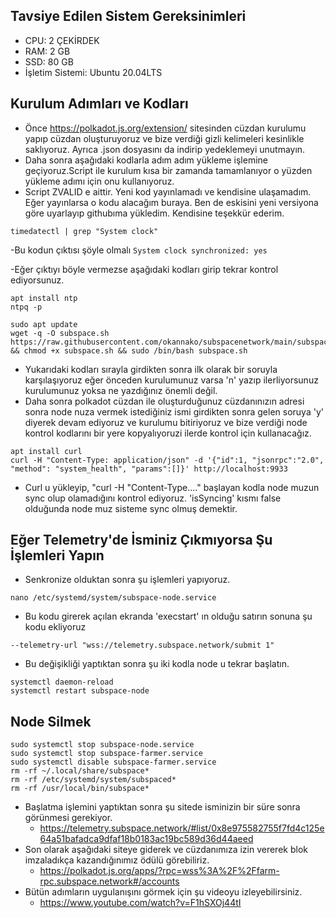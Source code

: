 ## Tavsiye Edilen Sistem Gereksinimleri
- CPU: 2 ÇEKİRDEK
- RAM: 2 GB
- SSD: 80 GB
- İşletim Sistemi: Ubuntu 20.04LTS

## Kurulum Adımları ve Kodları
- Önce https://polkadot.js.org/extension/ sitesinden cüzdan kurulumu yapıp cüzdan oluşturuyoruz ve bize verdiği gizli kelimeleri kesinlikle saklıyoruz. Ayrıca .json dosyasını da indirip yedeklemeyi unutmayın.
- Daha sonra aşağıdaki kodlarla adım adım yükleme işlemine geçiyoruz.Script ile kurulum kısa bir zamanda tamamlanıyor o yüzden yükleme adımı için onu kullanıyoruz.
- Script ZVALID e aittir. Yeni kod yayınlamadı ve kendisine ulaşamadım. Eğer yayınlarsa o kodu alacağım buraya. Ben de eskisini yeni versiyona göre uyarlayıp githubıma yükledim. Kendisine teşekkür ederim.

```
timedatectl | grep "System clock"
```
-Bu kodun çıktısı şöyle olmalı ``System clock synchronized: yes`` 

-Eğer çıktıyı böyle vermezse aşağıdaki kodları girip tekrar kontrol ediyorsunuz.

```
apt install ntp
ntpq -p
``` 
```
sudo apt update
wget -q -O subspace.sh https://raw.githubusercontent.com/okannako/subspacenetwork/main/subspace.sh && chmod +x subspace.sh && sudo /bin/bash subspace.sh
```
- Yukarıdaki kodları sırayla girdikten sonra ilk olarak bir soruyla karşılaşıyoruz eğer önceden kurulumunuz varsa 'n' yazıp ilerliyorsunuz kurulumunuz yoksa ne yazdığınız önemli değil.
- Daha sonra polkadot cüzdan ile oluşturduğunuz cüzdanınızın adresi sonra node nuza vermek istediğiniz ismi girdikten sonra gelen soruya 'y' diyerek devam ediyoruz ve kurulumu bitiriyoruz ve bize verdiği node kontrol kodlarını bir yere kopyalıyoruzi ilerde kontrol için kullanacağız.
```
apt install curl
curl -H "Content-Type: application/json" -d '{"id":1, "jsonrpc":"2.0", "method": "system_health", "params":[]}' http://localhost:9933
```
- Curl u yükleyip, "curl -H "Content-Type...." başlayan kodla node muzun sync olup olamadığını kontrol ediyoruz. 'isSyncing' kısmı false olduğunda node muz sisteme sync olmuş demektir.

## Eğer Telemetry'de İsminiz Çıkmıyorsa Şu İşlemleri Yapın
- Senkronize olduktan sonra şu işlemleri yapıyoruz.
```
nano /etc/systemd/system/subspace-node.service
```
- Bu kodu girerek açılan ekranda 'execstart' ın olduğu satırın sonuna şu kodu ekliyoruz
 ```
 --telemetry-url "wss://telemetry.subspace.network/submit 1"
 ```
 - Bu değişikliği yaptıktan sonra şu iki kodla node u tekrar başlatın.
 ```
systemctl daemon-reload
systemctl restart subspace-node
```

## Node Silmek

```
sudo systemctl stop subspace-node.service
sudo systemctl stop subspace-farmer.service
sudo systemctl disable subspace-farmer.service
rm -rf ~/.local/share/subspace*
rm -rf /etc/systemd/system/subspaced*
rm -rf /usr/local/bin/subspace*
```


- Başlatma işlemini yaptıktan sonra şu sitede isminizin bir süre sonra görünmesi gerekiyor.
     - https://telemetry.subspace.network/#list/0x8e975582755f7fd4c125e64a51bafadca9dfaf18b0183ac19bc589d36d44aeed 
- Son olarak aşağıdaki siteye giderek ve cüzdanımıza izin vererek blok imzaladıkça kazandığınımız ödülü görebiliriz.
     - https://polkadot.js.org/apps/?rpc=wss%3A%2F%2Ffarm-rpc.subspace.network#/accounts
- Bütün adımların uygulanışını görmek için şu videoyu izleyebilirsiniz.
     - https://www.youtube.com/watch?v=F1hSXOj44tI
